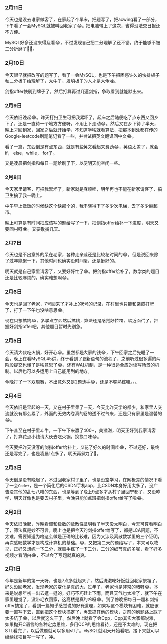 ### 2月11日

今天也是没去谁家做客了，在家起了个早床，把题写了，把acwing看了一部分，下午看了一会MySQL就被叫回老家了😂。把电脑带上了这次，省得没法交日报还不方便。

MySQL好多还没来得及看😂，不过发现自己把二分理解了还不错，终于能够不被二分折磨了💪😁。

### 2月10日

今天很早就把改写的题写了，看了一会MySQL，也是下午把困惑许久的快排板子和二分板子给理解了，太牛了，发明板子的人才是大佬哇。

剑指offer快刷到牌子了，然后打算再过几遍剑指，争取看到就能默出来。

### 2月9日

今天依旧晚起😂。昨天打扫卫生可把我累坏了，起床之后随便吃了点东西又回乡下了，还是一直待一个地方方便呀，不用上下走动😂。然后又在乡下待了半天，晚上才回到家，回家之后就开始学，不知道学啥就看算法，把那本到处都在传的Google-leetcode刷题笔记看了一些，并尝试把英文翻译回中文😂。

看了一篇，东西倒是有点东西，就是有些英文看起来费劲😂，英语太差了，就会if， else，while， for了。

又是凌晨把剑指和每日一题给刷了下，以便明天能空闲一些。

### 2月8日

今天家里请客，可把我累坏了，新家就是麻烦哇，明年再也不能在新家请客了，搞卫生搞了我一晚上。

中午早上做饭的时候缺这个缺那个的，我不晓得下了多少次电梯，去了多少躺超市。

晚上可算是有时间把应该写的题给写了一下，把剑指offer给补一下进度，明天又要回村呀😭。又要耽搁几天。



### 2月7日

今天也是不出意外的呆在老家，各种走亲戚还是比较花时间的😂，但是说回来除了过年能聚一下，其他时间也确实没时间聚，还是挺好的。

明天就是自己家里请客了，又要好好忙了😂。把剑指offer给补了，数学类的题目还是比较麻烦的，确实难想啊😂。

### 2月6日

今天也是回了老家，7号回来了才补上的6号的记录，在村里也只能和亲戚打牌了，打了一下午也没啥意思😂。

现在只想搞钱😂，多学点东西然后搞钱，算法还是感觉好拉跨，临近面试了，把握好剑指offer吧，其他题目暂时先别急。

### 2月5日

今天请大伙吃火锅，好开心😀。虽然都是大家的钱😂，下午回家之后先睡了一会，晚上在看MySQL45讲，终于看到了更新语句的流程了，之前听过很多遍的两阶段提交也懂了是啥意思了😂，还有WAL机制，是一种很适合应对读写场景的机制。以后也可以多运用上自己能用到的地方。

今晚打了一下双周赛，不出意外又是2题选手😂，还是不够熟练哇。。。

### 2月4日

今天依旧是早起的一天，又在村子里呆了一天，今天比昨天学的都少，和家里人交流就没有那么累了，外面的无效内卷真的卷的透不过气来，还是只有家里是温馨的😂。

下午甚至在村子里斗牛，一下午下来赢了400+，美滋滋，明天正好到我家请客了，打算花点小钱请大伙去吃火锅，换换口味😂。

今天要把昨天没写的剑指offer给补上，又花了好久的时间哇😂，不过还好，最终还是写完了，也是凌晨1点多了，明天再努力了💪。

### 2月3日

今天倒是没有晚起了，不过回老家村子里了，也是没空学习，在网极差的情况下看了一会`Code+`，是一个简化后的CSDN手机app，比CSDN本身好用太多了，没广告没其他的乱七八糟的东西，也是等到了晚上9点多才从村子里回宁都了，又没咋学，明天好像也是要去村子里，今晚只能加点班把剑指offer给写了啦😂。

### 2月2日

今天依旧晚起，昨晚看调和级数的敛散性证明看了半天没太明白，今天可算看明白了，筛法真是妙不可言，晚上也是把今天的剑指offer给写了，都是LCA问题，不太难，需要知道为啥这么做是正确的比较难，因为又涉及离散数学里的三个证明，再次感叹数学才是构成计算机的基础。😂，又把第二天的题给写了，本来可以枚举，正好又想练一下二分，就顺手练了一下二分，二分的细节真的多呢，看了好多视频才看明白😂，不过会了写题就真的爽。

### 2月1日

今年是新年的第一天呀，也是7点多就起来了，然后洗漱吃好饭就回老家祭祖了，好久没回老家，发现老家的变化是真的大，过年了，老家也是非常的堵呀😂，本来是说想年初一出去逛一逛的，好巧不巧赶上下雨，而且天气也太冷了，就下午在家里睡觉了，没带毛衣回家，这高楼是真的冷呀😂。到了傍晚把每日一题和剑指offer搞定了，看到一篇知乎感觉说的好有道理，如果写这个模块有困难，就应该要一直写下去，直到把这个模块搞定了，再去搞其他的模块，之前的刷题路上踩了太多坑了😂，以后就这么干了。然后晚上就看了会Cpp，Cpp其实大家都说难，如果抛开C语言的各种定势思维，多用OOP的思维看待，还是不太难的。现在把STL看完了，以后做题就可以多用stl了。MySQL就明天开始看吧，接下来就可以继续找项目写一写了，冲。